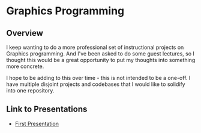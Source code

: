 # Graphics Programming

## Overview

I keep wanting to do a more professional set of instructional projects on Graphics programming. And I've been asked to do some guest lectures, so I thought this would
be a great opportunity to put my thoughts into something more concrete.

I hope to be adding to this over time - this is not intended to be a one-off. I have multiple disjoint projects and codebases that I would like to solidify into one repository.

## Link to Presentations

- [First Presentation](https://docs.google.com/presentation/d/1wxvs3WuF1Sf23DejfK96_wC9ixcgi3XFFQmi2Xe6iGE/edit?usp=sharing)